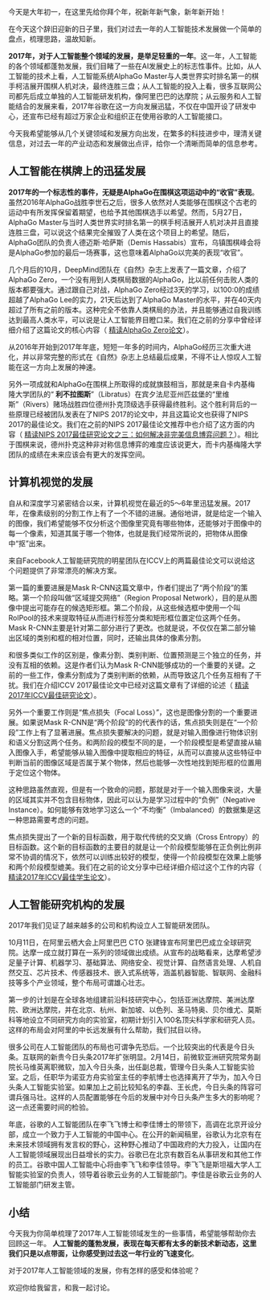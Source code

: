 今天是大年初一，在这里先给你拜个年，祝新年新气象，新年新开始！

在今天这个辞旧迎新的日子里，我们对过去一年的人工智能技术发展做一个简单的盘点，梳理思路，温故知新。

**2017年，对于人工智能整个领域的发展，是举足轻重的一年**。这一年，人工智能的各个领域都蓬勃发展，我们目睹了一些在AI发展史上的标志性事件。比如，从人工智能的技术上看，人工智能系统AlphaGo Master与人类世界实时排名第一的棋手柯洁展开围棋人机对决，最终连胜三盘；从人工智能的投入上看，很多互联网公司都先后成立单独的人工智能研发机构，像阿里巴巴的达摩院；从云服务和人工智能结合的发展来看，2017年谷歌在这一方向发展迅猛，不仅在中国开设了研发中心，还宣布已经有超过万家企业和组织正在使用谷歌的人工智能接口。

今天我希望能够从几个关键领域和发展方向出发，在繁多的科技进步中，理清关键信息，对过去一年的产业动态和发展做出点评，给你一个清晰而简单的信息参考。

## 人工智能在棋牌上的迅猛发展

**2017年的一个标志性的事件，无疑是AlphaGo在围棋这项运动中的“收官”表现**。虽然2016年AlphaGo战胜李世石之后，很多人依然对人类能够在围棋这个古老的运动中有所发挥保留着期望，也给予其他围棋选手以希望。然而，5月27日，AlphaGo Master与当时人类世界实时排名第一的棋手柯洁展开人机对决并且直接连胜三盘，可以说这个结果完全摧毁了人类在这个项目上的希望。随后，AlphaGo团队的负责人德迈斯⋅哈萨斯（Demis Hassabis）宣布，乌镇围棋峰会将是AlphaGo参加的最后一场赛事，这也意味着AlphaGo以完美的表现“收官”。

几个月后的10月，DeepMind团队在《自然》杂志上发表了一篇文章，介绍了AlphaGo Zero，一个没有用到人类棋局数据的AlphaGo，比以前任何击败人类的版本都要强大。通过跟自己对战，AlphaGo Zero经过3天的学习，以100:0的成绩超越了AlphaGo Lee的实力，21天后达到了AlphaGo Master的水平，并在40天内超过了所有之前的版本。这种完全不依靠人类棋局的办法，并且能够通过自我训练达到最高人类水平，可以说是让人工智能界目瞪口呆。我们在之前的分享中曾经详细介绍了这篇论文的核心内容（ [精读AlphaGo Zero论文](https://time.geekbang.org/column/article/654)）。

从2016年开始到2017年年底，短短一年多的时间内，AlphaGo经历三次重大进化，并以非常完整的形式在《自然》杂志上总结最后成果，不得不让人惊叹人工智能在这一方向上发展的神速。

另外一项成就和AlphaGo在围棋上所取得的成就旗鼓相当，那就是来自卡内基梅隆大学团队的“ **利不拉图斯**”（Libratus）在宾夕法尼亚州匹兹堡的“里维斯”（Rivers）赌场战胜四位德州扑克顶级选手获得最终胜利。这个胜利背后的一些原理已经被团队发表在了NIPS 2017的论文中，并且这篇论文也获得了NIPS 2017的最佳论文。我们在之前的NIPS 2017最佳论文推荐中也介绍了这方面的内容（ [精读NIPS 2017最佳研究论文之三：如何解决非完美信息博弈问题？](https://time.geekbang.org/column/article/3211)）。相比于围棋来说，德州扑克这种非对称信息博弈的难度应该说更大，而卡内基梅隆大学团队的成绩在未来应该会有更大的发挥空间。

## 计算机视觉的发展

自从和深度学习紧密结合以来，计算机视觉在最近的5～6年里迅猛发展。2017年，在像素级别的分割工作上有了一个不错的进展。通俗地讲，就是给定一个输入的图像，我们希望能够不仅分析这个图像里究竟有哪些物体，还能够对于图像中的每一个像素，知道其属于哪一个物体，也就是我们经常所说的，把物体从图像中“抠”出来。

来自Facebook人工智能研究院的明星团队在ICCV上的两篇最佳论文可以说给这个问题提供了非常漂亮的解决方案。

第一篇的重要进展是Mask R-CNN这篇文章中，作者们提出了“两个阶段”的策略。第一个阶段叫做“区域提交网络”（Region Proposal Network），目的是从图像中提出可能存在的候选矩形框。第二个阶段，从这些候选框中使用一个叫RoIPool的技术来提取特征从而进行标签分类和矩形框位置定位这两个任务。Mask R-CNN主要是针对第二部分进行了更改。也就是说，不仅仅在第二部分输出区域的类别和框的相对位置，同时，还输出具体的像素分割。

和很多类似工作的区别是，像素分割、类别判断、位置预测是三个独立的任务，并没有互相的依赖。这是作者们认为Mask R-CNN能够成功的一个重要的关键。之前的一些工作，像素分割成为了类别判断的依赖，从而导致这几个任务互相有了干扰。我们在介绍ICCV 2017最佳论文中已经对这篇文章有了详细的论述（ [精读2017年ICCV最佳研究论文](https://time.geekbang.org/column/article/2681)）。

另外一个重要工作则是“焦点损失（Focal Loss）”，这也是图像分割的一个重要进展。如果说Mask R-CNN是“两个阶段”的的代表作的话，焦点损失则是在“一个阶段”工作上有了显著进展。焦点损失要解决的问题，就是对输入图像进行物体识别和语义分割这两个任务。和两阶段的模型不同的是，一个阶段模型是希望直接从输入图像入手，希望能够从输入图像中提取相应的特征，从而可以直接从这些特征中判断当前的图像区域是否属于某个物体，然后也能够一次性地找到矩形框的位置用于定位这个物体。

这种思路虽然直观，但是有一个致命的问题，那就是对于一个输入图像来说，大量的区域其实并不包含目标物体，因此可以认为是学习过程中的“负例”（Negative Instance）。如何能够有效地学习这么一个“不均衡”（Imbalanced）的数据集是这一种思路需要考虑的问题。

焦点损失提出了一个新的目标函数，用于取代传统的交叉熵（Cross Entropy）的目标函数。这个新的目标函数的主要目的就是让一个阶段模型能够在正负例比例非常不协调的情况下，依然可以训练出较好的模型，使得一个阶段模型在效果上能够和两个阶段模型媲美。我们在之前的论文分享中已经详细介绍过这个工作的内容（ [精读2017年ICCV最佳学生论文](https://time.geekbang.org/column/article/2717)）。

## 人工智能研究机构的发展

2017年我们见证了越来越多的公司和机构设立人工智能研发团队。

10月11日，在阿里云栖大会上阿里巴巴 CTO 张建锋宣布阿里巴巴成立全球研究院。达摩一成立就打算在一系列的领域做出成绩。从宣布的战略看来，达摩希望涉足量子计算、机器学习、基础算法、网络安全、视觉计算、自然语言处理、人机自然交互、芯片技术、传感器技术、嵌入式系统等，涵盖机器智能、智联网、金融科技等多个产业领域，整个布局可谓雄心壮志。

第一步的计划是在全球各地组建前沿科技研究中心，包括亚洲达摩院、美洲达摩院、欧洲达摩院，并在北京、杭州、新加坡、以色列、圣马特奥、贝尔维尤、莫斯科等地设立不同研究方向的实验室，初期计划引入100名顶尖科学家和研究人员。这样的布局会对阿里的中长远发展有什么帮助，我们拭目以待。

很多公司在人工智能团队的布局也可谓争先恐后。一个比较突出的代表是今日头条。互联网的新贵今日头条2017年扩张明显。2月14日，前微软亚洲研究院常务副院长马维英离职微软，加入今日头条，出任副总裁，管理今日头条人工智能实验室。之后，任职华为诺亚方舟实验室主任的李航博士也选择离开了华为，加入今日头条人工智能实验室。如果加上之前比较知名的李磊、王长虎，今日头条的阵容可谓兵强马壮。这样的人员配置能够在今后的发展中对今日头条产生多大的影响呢？这一点还需要时间的检验。

年底，谷歌的人工智能团队在李飞飞博士和李佳博士的带领下，高调在北京开设分部，成立一个致力于人工智能的中国中心。在公开的新闻稿里，谷歌认为北京有在未来技术领域拥有发言权的野心，这种野心推动了中国政府的大力投入，让国内在人工智能领域展现出日益增长的实力。谷歌已在北京有数百名从事研发和其他工作的员工。谷歌中国人工智能中心将由李飞飞和李佳领导。李飞飞是斯坦福大学人工智能实验室的负责人，领导着谷歌云业务的人工智能部门。李佳是谷歌云业务的人工智能部门研发主管。

## 小结

今天我为你简单梳理了2017年人工智能领域发生的一些事情，希望能够帮助你去回顾这一年。 **人工智能的蓬勃发展，表现在每天都有太多的新技术新动态，这里我们只是以点带面，让你感受到过去这一年行业的飞速变化**。

对于2017年人工智能领域的发展，你有怎样的感受和体验呢？

欢迎你给我留言，和我一起讨论。